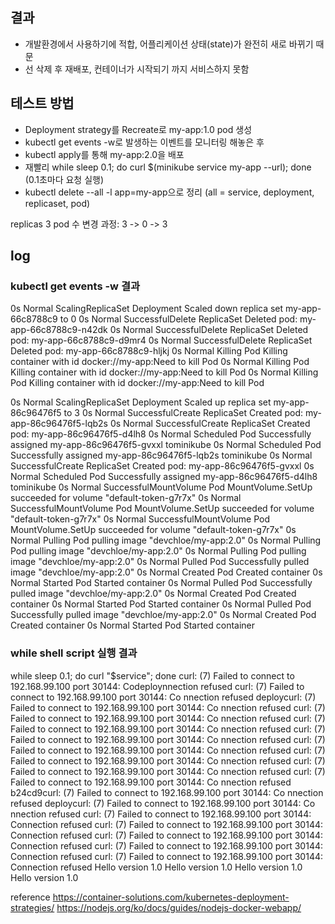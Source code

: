 ## 결과
- 개발환경에서 사용하기에 적합, 어플리케이션 상태(state)가 완전히 새로 바뀌기 때문
- 선 삭제 후 재배포, 컨테이너가 시작되기 까지 서비스하지 못함

## 테스트 방법
- Deployment strategy를 Recreate로 my-app:1.0 pod 생성
- kubectl get events -w로 발생하는 이벤트를 모니터링 해놓은 후 
- kubectl apply를 통해 my-app:2.0을 배포 
- 재빨리 while sleep 0.1; do curl $(minikube service my-app --url); done (0.1초마다 요청 실행)
- kubectl delete --all -l app=my-app으로 정리 (all = service, deployment, replicaset, pod)

replicas 3
pod 수 변경 과정: 3 -> 0 -> 3
## log
### kubectl get events -w 결과
0s    Normal   ScalingReplicaSet   Deployment   Scaled down replica set my-app-66c8788c9 to 0
0s    Normal   SuccessfulDelete   ReplicaSet   Deleted pod: my-app-66c8788c9-n42dk
0s    Normal   SuccessfulDelete   ReplicaSet   Deleted pod: my-app-66c8788c9-d9mr4
0s    Normal   SuccessfulDelete   ReplicaSet   Deleted pod: my-app-66c8788c9-hljkj
0s    Normal   Killing   Pod   Killing container with id docker://my-app:Need to kill Pod
0s    Normal   Killing   Pod   Killing container with id docker://my-app:Need to kill Pod
0s    Normal   Killing   Pod   Killing container with id docker://my-app:Need to kill Pod

0s    Normal   ScalingReplicaSet   Deployment   Scaled up replica set my-app-86c96476f5 to 3
0s    Normal   SuccessfulCreate   ReplicaSet   Created pod: my-app-86c96476f5-lqb2s
0s    Normal   SuccessfulCreate   ReplicaSet   Created pod: my-app-86c96476f5-d4lh8
0s    Normal   Scheduled   Pod   Successfully assigned my-app-86c96476f5-gvxxl tominikube
0s    Normal   Scheduled   Pod   Successfully assigned my-app-86c96476f5-lqb2s tominikube
0s    Normal   SuccessfulCreate   ReplicaSet   Created pod: my-app-86c96476f5-gvxxl
0s    Normal   Scheduled   Pod   Successfully assigned my-app-86c96476f5-d4lh8 tominikube
0s    Normal   SuccessfulMountVolume   Pod   MountVolume.SetUp succeeded for volume "default-token-g7r7x"
0s    Normal   SuccessfulMountVolume   Pod   MountVolume.SetUp succeeded for volume "default-token-g7r7x"
0s    Normal   SuccessfulMountVolume   Pod   MountVolume.SetUp succeeded for volume "default-token-g7r7x"
0s    Normal   Pulling   Pod   pulling image "devchloe/my-app:2.0"
0s    Normal   Pulling   Pod   pulling image "devchloe/my-app:2.0"
0s    Normal   Pulling   Pod   pulling image "devchloe/my-app:2.0"
0s    Normal   Pulled   Pod   Successfully pulled image "devchloe/my-app:2.0"
0s    Normal   Created   Pod   Created container
0s    Normal   Started   Pod   Started container
0s    Normal   Pulled   Pod   Successfully pulled image "devchloe/my-app:2.0"
0s    Normal   Created   Pod   Created container
0s    Normal   Started   Pod   Started container
0s    Normal   Pulled   Pod   Successfully pulled image "devchloe/my-app:2.0"
0s    Normal   Created   Pod   Created container
0s    Normal   Started   Pod   Started container

### while shell script 실행 결과
while sleep 0.1; do curl "$service"; done
curl: (7) Failed to connect to 192.168.99.100 port 30144: Codeploynnection refused
curl: (7) Failed to connect to 192.168.99.100 port 30144: Co
nnection refused                                            deploycurl: (7) Failed to connect to 192.168.99.100 port 30144: Co
nnection refused
curl: (7) Failed to connect to 192.168.99.100 port 30144: Co
nnection refused
curl: (7) Failed to connect to 192.168.99.100 port 30144: Co
nnection refused
curl: (7) Failed to connect to 192.168.99.100 port 30144: Co
nnection refused
curl: (7) Failed to connect to 192.168.99.100 port 30144: Co
nnection refused
curl: (7) Failed to connect to 192.168.99.100 port 30144: Co
nnection refused
curl: (7) Failed to connect to 192.168.99.100 port 30144: Co
nnection refused
curl: (7) Failed to connect to 192.168.99.100 port 30144: Co
nnection refused                                            b24cd9curl: (7) Failed to connect to 192.168.99.100 port 30144: Co
nnection refused                                            deploycurl: (7) Failed to connect to 192.168.99.100 port 30144: Co
nnection refused
curl: (7) Failed to connect to 192.168.99.100 port 30144: Connection refused
curl: (7) Failed to connect to 192.168.99.100 port 30144: Connection refused
curl: (7) Failed to connect to 192.168.99.100 port 30144: Connection refused
curl: (7) Failed to connect to 192.168.99.100 port 30144: Connection refused
curl: (7) Failed to connect to 192.168.99.100 port 30144: Connection refused
Hello version 1.0
Hello version 1.0
Hello version 1.0
Hello version 1.0

reference
https://container-solutions.com/kubernetes-deployment-strategies/
https://nodejs.org/ko/docs/guides/nodejs-docker-webapp/
